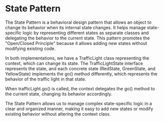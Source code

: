 # State Pattern

The State Pattern is a behavioral design pattern that allows an object to change its behavior when its internal state changes. It helps manage state-specific logic by representing different states as separate classes and delegating the behavior to the current state. This pattern promotes the "Open/Closed Principle" because it allows adding new states without modifying existing code.

In both implementations, we have a TrafficLight class representing the context, which can change its state. The TrafficLightState interface represents the state, and each concrete state (RedState, GreenState, and YellowState) implements the go() method differently, which represents the behavior of the traffic light in that state.

When trafficLight.go() is called, the context delegates the go() method to the current state, changing its behavior accordingly.

The State Pattern allows us to manage complex state-specific logic in a clear and organized manner, making it easy to add new states or modify existing behavior without altering the context class.
